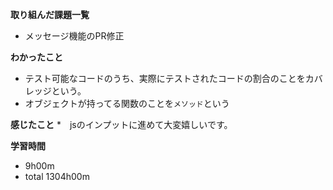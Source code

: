 **取り組んだ課題一覧**
* メッセージ機能のPR修正

**わかったこと**
* テスト可能なコードのうち、実際にテストされたコードの割合のことをカバレッジという。
* オブジェクトが持ってる関数のことを`メソッド`という

**感じたこと**
*　jsのインプットに進めて大変嬉しいです。

**学習時間**
* 9h00m
 * total 1304h00m
